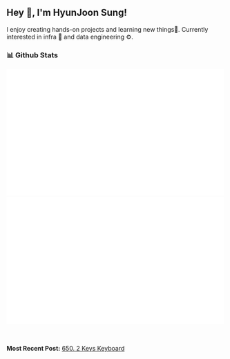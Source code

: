 ## Hey 👋, I'm HyunJoon Sung!

I enjoy creating hands-on projects and learning new things👷. Currently interested in infra 📡 and data engineering ⚙️.

### 📊 Github Stats
<div align="center">
<a href='https://github.com/sunghj1118/github-stats-transparent'>
        
![Stats Overview](https://raw.githubusercontent.com/sunghj1118/github-stats-transparent/output/generated/overview.svg)
![Most Used Languages](https://raw.githubusercontent.com/sunghj1118/github-stats-transparent/output/generated/languages.svg)
</a>
</div>

<br>

<!-- START_RECENT_POST -->
**Most Recent Post:** [650. 2 Keys Keyboard](https://sunghj1118.github.io/algorithm/LEET/L650TwoKeysKeyboard/)
<!-- END_RECENT_POST -->
